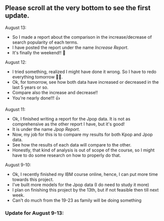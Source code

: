 ## Please scroll at the very bottom to see the first update. 

August 13:
- So I made a report about the comparison in the increase/decrease of search popularity of each terms.
- I have posted the report under the name *Increase Report*.
- It's finally the weekend!! 🙌

August 12:
- I tried something, realized I might have done it wrong. So I have to redo everything tomorrow 🤷‍♂️.
- Ok, for tomorrow, see how both data have increased or decreased in the last 5 years or so. 
- Compare also the increase and decrease!!
- You're nearly done!!! 👍

August 11:
- Ok, I finished writing a report for the Jpop data. It is not as comprehensive as the other report I have, but it's good!
- It is under the name *Jpop Report*.
- Now, my job for this is to compare my results for both Kpop and Jpop data.
- See how the results of each data will compare to the other.
- Honestly, that kind of analysis is out of scope of the course, so I might have to do some research on how to properly do that.

August 9-10:
- Ok, I recently finished my IBM course online, hence, I can put more time towards this project.
- I've built more models for the Jpop data (I do need to study it more)
- I plan on finishing this project by the 13th, but if not feasible then till next week. 
- Can't do much from the 19-23 as family will be doing something

### Update for August 9-13:
